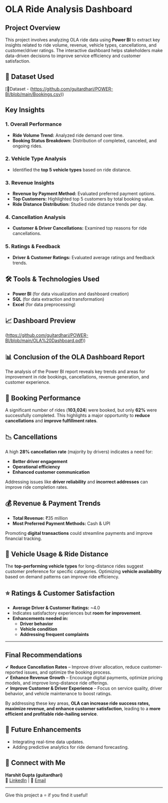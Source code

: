 
# OLA Ride Analysis Dashboard

##  Project Overview
This project involves analyzing OLA ride data using **Power BI** to extract key insights related to ride volume, revenue, vehicle types, cancellations, and customer/driver ratings. The interactive dashboard helps stakeholders make data-driven decisions to improve service efficiency and customer satisfaction.

## 📂 Dataset Used
[🔗Dataset - (https://github.com/guitardhari/POWER-BI/blob/main/Bookings.csv))

##  Key Insights
### 1️. Overall Performance
- **Ride Volume Trend:** Analyzed ride demand over time.
- **Booking Status Breakdown:** Distribution of completed, canceled, and ongoing rides.

### 2️. Vehicle Type Analysis
- Identified the **top 5 vehicle types** based on ride distance.

### 3️. Revenue Insights
- **Revenue by Payment Method:** Evaluated preferred payment options.
- **Top Customers:** Highlighted top 5 customers by total booking value.
- **Ride Distance Distribution:** Studied ride distance trends per day.

### 4️. Cancellation Analysis
- **Customer & Driver Cancellations:** Examined top reasons for ride cancellations.

### 5️. Ratings & Feedback
- **Driver & Customer Ratings:** Evaluated average ratings and feedback trends.

## 🛠️ Tools & Technologies Used
- **Power BI** (for data visualization and dashboard creation)
- **SQL** (for data extraction and transformation)
- **Excel** (for data preprocessing)

## 📈 Dashboard Preview
(https://github.com/guitardhari/POWER-BI/blob/main/OLA%20Dashboard.pdf))


## 📊 Conclusion of the OLA Dashboard Report

The analysis of the Power BI report reveals key trends and areas for improvement in ride bookings, cancellations, revenue generation, and customer experience.

## 🚖 Booking Performance  
A significant number of rides (**103,024**) were booked, but only **62%** were successfully completed. This highlights a major opportunity to **reduce cancellations** and **improve fulfillment rates**.

## 📉 Cancellations  
A high **28% cancellation rate** (majority by drivers) indicates a need for:  
- **Better driver engagement**  
- **Operational efficiency**  
- **Enhanced customer communication**  

Addressing issues like **driver reliability** and **incorrect addresses** can improve ride completion rates.

## 💰 Revenue & Payment Trends  
- **Total Revenue:** ₹35 million  
- **Most Preferred Payment Methods:** Cash & UPI  

Promoting **digital transactions** could streamline payments and improve financial tracking.

## 🚗 Vehicle Usage & Ride Distance  
The **top-performing vehicle types** for long-distance rides suggest customer preference for specific categories. Optimizing **vehicle availability** based on demand patterns can improve ride efficiency.

## ⭐ Ratings & Customer Satisfaction  
- **Average Driver & Customer Ratings:** ~4.0  
- Indicates satisfactory experiences but **room for improvement**.  
- **Enhancements needed in:**  
  - **Driver behavior**  
  - **Vehicle condition**  
  - **Addressing frequent complaints**  

---

## Final Recommendations  

✔ **Reduce Cancellation Rates** – Improve driver allocation, reduce customer-reported issues, and optimize the booking process.  
✔ **Enhance Revenue Growth** – Encourage digital payments, optimize pricing models, and improve long-distance ride offerings.  
✔ **Improve Customer & Driver Experience** – Focus on service quality, driver behavior, and vehicle maintenance to boost ratings.  

By addressing these key areas, **OLA can increase ride success rates, maximize revenue, and enhance customer satisfaction**, leading to a **more efficient and profitable ride-hailing service**.  

## 📌 Future Enhancements
- Integrating real-time data updates.
- Adding predictive analytics for ride demand forecasting.

## 🤝 Connect with Me
**Harshit Gupta (guitardhari)**  
🔗 [LinkedIn]([your-linkedin-profile](https://www.linkedin.com/in/harshit-gupta-267a0813b/)) | 📧 [Email](hg.gupta6@gmail.com)

---
Give this project a ⭐ if you find it useful!
```
